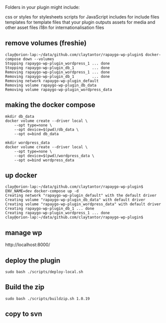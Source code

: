 Folders in your plugin might include:

css or styles for stylesheets
scripts for JavaScript
includes for include files
templates for template files that your plugin outputs
assets for media and other asset files
i18n for internationalisation files


## remove volumes (freshie)
```
clay@orion-lap:~/data/github.com/claytantor/rapaygo-wp-plugin$ docker-compose down --volumes
Stopping rapaygo-wp-plugin_wordpress_1 ... done
Stopping rapaygo-wp-plugin_db_1        ... done
Removing rapaygo-wp-plugin_wordpress_1 ... done
Removing rapaygo-wp-plugin_db_1        ... done
Removing network rapaygo-wp-plugin_default
Removing volume rapaygo-wp-plugin_db_data
Removing volume rapaygo-wp-plugin_wordpress_data
```

## making the docker compose
```
mkdir db_data
docker volume create --driver local \
    --opt type=none \
    --opt device=$(pwd)/db_data \
    --opt o=bind db_data

mkdir wordpress_data
docker volume create --driver local \
    --opt type=none \
    --opt device=$(pwd)/wordpress_data \
    --opt o=bind wordpress_data
```

## up docker 
```
clay@orion-lap:~/data/github.com/claytantor/rapaygo-wp-plugin$ ENV_NAME=dev docker-compose up -d
Creating network "rapaygo-wp-plugin_default" with the default driver
Creating volume "rapaygo-wp-plugin_db_data" with default driver
Creating volume "rapaygo-wp-plugin_wordpress_data" with default driver
Creating rapaygo-wp-plugin_db_1 ... done
Creating rapaygo-wp-plugin_wordpress_1 ... done
clay@orion-lap:~/data/github.com/claytantor/rapaygo-wp-plugin$ 
```

## manage wp
http://localhost:8000/

## deploy the plugin
`sudo bash ./scripts/deploy-local.sh`

## Build the zip
`sudo bash ./scripts/buildzip.sh 1.0.19`


## copy to svn




